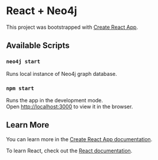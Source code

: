 # React + Neo4j

This project was bootstrapped with [Create React App](https://github.com/facebook/create-react-app).

## Available Scripts

### `neo4j start`

Runs local instance of Neo4j graph database.

### `npm start`

Runs the app in the development mode.<br>
Open [http://localhost:3000](http://localhost:3000) to view it in the browser.

## Learn More

You can learn more in the [Create React App documentation](https://facebook.github.io/create-react-app/docs/getting-started).

To learn React, check out the [React documentation](https://reactjs.org/).
